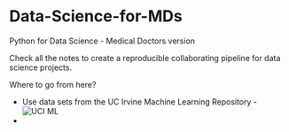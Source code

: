 # Data-Science-for-MDs
Python for Data Science - Medical Doctors version

Check all the notes to create a reproducible collaborating pipeline for data science projects.

Where to go from here?
- Use data sets from the UC Irvine Machine Learning Repository - ![UCI ML](https://archive.ics.uci.edu/)
- 
